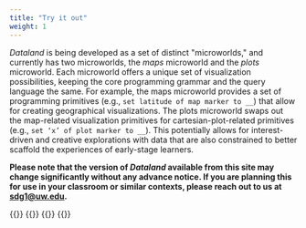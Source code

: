 ```yaml
---
title: "Try it out"
weight: 1
---
```


_Dataland_ is being developed as a set of distinct "microworlds," and currently has two microworlds, the _maps_ microworld and the _plots_ microworld. Each microworld offers a unique set of visualization possibilities, keeping the core programming grammar and the query language the same. For example, the maps microworld provides a set of programming primitives (e.g., `set latitude of map marker to __`) that allow for creating geographical visualizations. The plots microworld swaps out the map-related visualization primitives for cartesian-plot-related primitives (e.g., `set ‘x’ of plot marker to __`). This potentially allows for interest-driven and creative explorations with data that are also constrained to better scaffold the experiences of early-stage learners.

__Please note that the version of _Dataland_ available from this site may change significantly without any advance notice. If you are planning this for use in your classroom or similar contexts, please reach out to us at <sdg1@uw.edu>.__

{{<boxgrid cols="2">}}
    {{<box img-src="/images/dataland-maps.png" img-alt="Dataland: Maps microworld" href="https://learning-with-data.github.io/dataland-gui/?microworld=maps" title="Maps microworld">}}
    {{<box img-src="/images/dataland-plots.png" img-alt="Dataland: Plots microworld" href="https://learning-with-data.github.io/dataland-gui/?microworld=plots" title="Plots microworld">}}
{{</boxgrid>}}